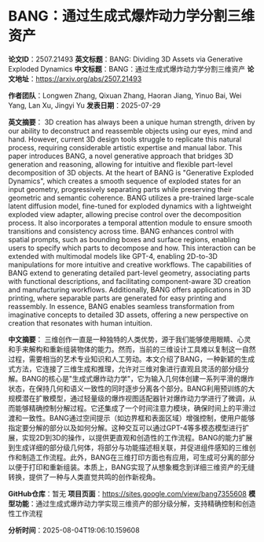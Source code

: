 # BANG：通过生成式爆炸动力学分割三维资产

**论文ID**：2507.21493
**英文标题**：BANG: Dividing 3D Assets via Generative Exploded Dynamics
**中文标题**：BANG：通过生成式爆炸动力学分割三维资产
**论文地址**：https://arxiv.org/abs/2507.21493

**作者团队**：Longwen Zhang, Qixuan Zhang, Haoran Jiang, Yinuo Bai, Wei Yang, Lan Xu, Jingyi Yu
**发表日期**：2025-07-29

**英文摘要**：
3D creation has always been a unique human strength, driven by our ability to
deconstruct and reassemble objects using our eyes, mind and hand. However,
current 3D design tools struggle to replicate this natural process, requiring
considerable artistic expertise and manual labor. This paper introduces BANG, a
novel generative approach that bridges 3D generation and reasoning, allowing
for intuitive and flexible part-level decomposition of 3D objects. At the heart
of BANG is "Generative Exploded Dynamics", which creates a smooth sequence of
exploded states for an input geometry, progressively separating parts while
preserving their geometric and semantic coherence.
  BANG utilizes a pre-trained large-scale latent diffusion model, fine-tuned
for exploded dynamics with a lightweight exploded view adapter, allowing
precise control over the decomposition process. It also incorporates a temporal
attention module to ensure smooth transitions and consistency across time. BANG
enhances control with spatial prompts, such as bounding boxes and surface
regions, enabling users to specify which parts to decompose and how. This
interaction can be extended with multimodal models like GPT-4, enabling
2D-to-3D manipulations for more intuitive and creative workflows.
  The capabilities of BANG extend to generating detailed part-level geometry,
associating parts with functional descriptions, and facilitating
component-aware 3D creation and manufacturing workflows. Additionally, BANG
offers applications in 3D printing, where separable parts are generated for
easy printing and reassembly. In essence, BANG enables seamless transformation
from imaginative concepts to detailed 3D assets, offering a new perspective on
creation that resonates with human intuition.

**中文摘要**：
三维创作一直是一种独特的人类优势，源于我们能够使用眼睛、心灵和手来解构和重新组装物体的能力。然而，当前的三维设计工具难以复制这一自然过程，需要相当的艺术专业知识和人工劳动。本文介绍了BANG，一种新颖的生成式方法，它连接了三维生成和推理，允许对三维对象进行直观且灵活的部分级分解。BANG的核心是"生成式爆炸动力学"，它为输入几何体创建一系列平滑的爆炸状态，在保持几何和语义一致性的同时逐步分离各个部分。BANG利用预训练的大规模潜在扩散模型，通过轻量级的爆炸视图适配器针对爆炸动力学进行了微调，从而能够精确控制分解过程。它还集成了一个时间注意力模块，确保时间上的平滑过渡和一致性。BANG通过空间提示（如边界框和表面区域）增强控制，使用户能够指定要分解的部分以及如何分解。这种交互可以通过GPT-4等多模态模型进行扩展，实现2D到3D的操作，以提供更直观和创造性的工作流程。BANG的能力扩展到生成详细的部分级几何体，将部分与功能描述相关联，并促进组件感知的三维创作和制造工作流程。此外，BANG在三维打印方面也有应用，可生成可分离的部分以便于打印和重新组装。本质上，BANG实现了从想象概念到详细三维资产的无缝转换，提供了一种与人类直觉共鸣的创作新视角。

**GitHub仓库**：暂无
**项目页面**：https://sites.google.com/view/bang7355608
**模型功能**：通过生成式爆炸动力学实现三维资产的部分级分解，支持精确控制和创造性工作流程

**分析时间**：2025-08-04T19:06:10.159608
